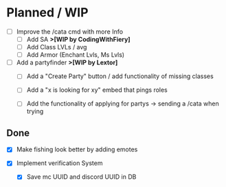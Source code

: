 # Planned / WIP 



- [ ] Improve the /cata cmd with more Info
    - [ ] Add SA __>[WIP by CodingWithFiery]__
    - [ ] Add Class LVLs / avg
    - [ ] Add Armor (Enchant Lvls, Ms Lvls)

- [ ] Add a partyfinder __>[WIP by Lextor]__
    - [ ] Add a "Create Party" button / add functionality of missing classes
    - [ ] Add a "x is looking for xy" embed that pings roles
    - [ ] Add the functionality of applying for partys -> sending a /cata when trying 



## Done 

- [x] Make fishing look better by adding emotes
      
- [x] Implement verification System
    - [x] Save mc UUID and discord UUID in DB
